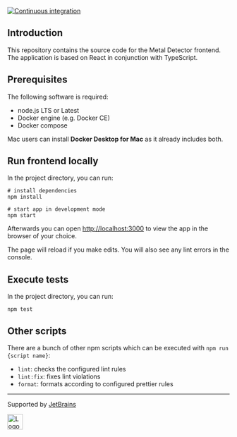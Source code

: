 [![Continuous integration](https://github.com/MetalDetectorRocks/metal-detector-frontend/actions/workflows/ci.yml/badge.svg)](https://github.com/MetalDetectorRocks/metal-detector-frontend/actions/workflows/ci.yml)

## Introduction

This repository contains the source code for the Metal Detector frontend. The application is based on React in conjunction with TypeScript.

## Prerequisites

The following software is required:

- node.js LTS or Latest
- Docker engine (e.g. Docker CE)
- Docker compose

Mac users can install **Docker Desktop for Mac** as it already includes both.

## Run frontend locally

In the project directory, you can run:

```shell
# install dependencies
npm install

# start app in development mode
npm start
````

Afterwards you can open [http://localhost:3000](http://localhost:3000) to view the app in the browser of your choice.

The page will reload if you make edits. You will also see any lint errors in the console.

## Execute tests

In the project directory, you can run:

```shell
npm test
```

## Other scripts

There are a bunch of other npm scripts which can be executed with `npm run {script name}`:

- `lint`: checks the configured lint rules
- `lint:fix`: fixes lint violations
- `format`: formats according to configured prettier rules

-----------------------------

Supported by [JetBrains](https://jb.gg/OpenSourceSupport)

<img src="https://resources.jetbrains.com/storage/products/company/brand/logos/IntelliJ_IDEA.svg" height="35" alt="Logo of Jetbrains IntelliJ IDEA IDE">
